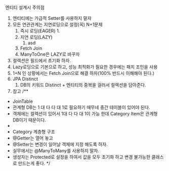 
엔티티 설계시 주의점
1. 엔티티에는 가급적 Setter를 사용하지 말자
2. 모든 연관관계는 지연로딩으로 설정(꼭) N+1문제
   1. 즉시 로딩(EAGER)
      1. 
   2. 지연 로딩(LAZY)
      1. asd
   3. Fetch Join
   4. ManyToOne은 LAZY로 바꾸자
3. 컬렉션은 필드에서 초기화 하자.
4. Lazy로딩으로 기본으로 하고, 성능 최적화가 필요한 경우에는 패치 조인을 사용
5. 1+N 인 상황에서는 Fetch Join으로 해결 하자(100% 반드시 이해해야 된다.)
6. JPA Distinct
   1. DB의 키워드 Distinct + 엔티티의 중복을 걸러서 컬렉션을 담아준다. 
7. 참고 
/**
* JoinTable
* 관계형 DB는 1 대 다 다 대 1로 필요하기 때무네 중간 테이블이 있어야 된다.
* 객체에는 컬렉션이 있어서 1대 다 다 대 1이 가능 한데 Category Item은 관계형 DB이기 때문이다.
*
* Category 계층형 구조
* @Getter는 열어 놓고
* @Setter는 변경이 일어날 객체에 지정 해도록 하자.
* 실무에서는 @ManyToMany를 사용하지 말자.
* 생성자는 Protected로 설정을 하여서 값을 모두 초기화 하고 변경 불가능한 클래스로 만드는게  좋다.
  */